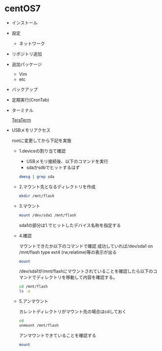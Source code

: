# centOS7

- インストール

- 設定
  - ネットワーク

- リポジトリ追加

- 追加パッケージ

  - Vim
  - etc

- バックアップ

- 定期実行(CronTab)

- ターミナル
  
  [TeraTerm](https://1drv.ms/u/s!AtZZJevIaEATkxVBUel3Nn1-wStN?e=CIfTLm)

- USBメモリアクセス
  
  rootに変更してから下記を実施

  - 1.deviceの割り当て確認

    - USBメモリ接続後、以下のコマンドを実行
    - sdaかsdbでヒットするはず
  
    ```sh
    dmesg | grep sda
    ```

  - 2.マウント先となるディレクトリを作成

    ```sh
    mkdir /mnt/flash
    ```

  - 3.マウント

    ```sh
    mount /dev/sda1 /mnt/flash
    ```

    sda1の部分は1.でヒットしたデバイス名称を指定する

  - 4.確認

    マウントできたか以下のコマンドで確認
    成功していれば/dev/sda1 on /mnt/flash type ext4 (rw,relatime)等の表示が出る

    ```sh
    mount     
    ```

    /dev/sda1が/mnt/flashにマウントされていることを確認したら以下のコマンドでディレクトリを移動して内容を確認する。

    ```sh
    cd /mnt/flash
    ls -a     
    ```

  - 5.アンマウント

    カレントディレクトリがマウント先の場合はcdしておく

    ```sh
    cd
    unmount /mnt/flash
    ```

    アンマウントできていることを確認する

    ```sh
    mount
    ```
